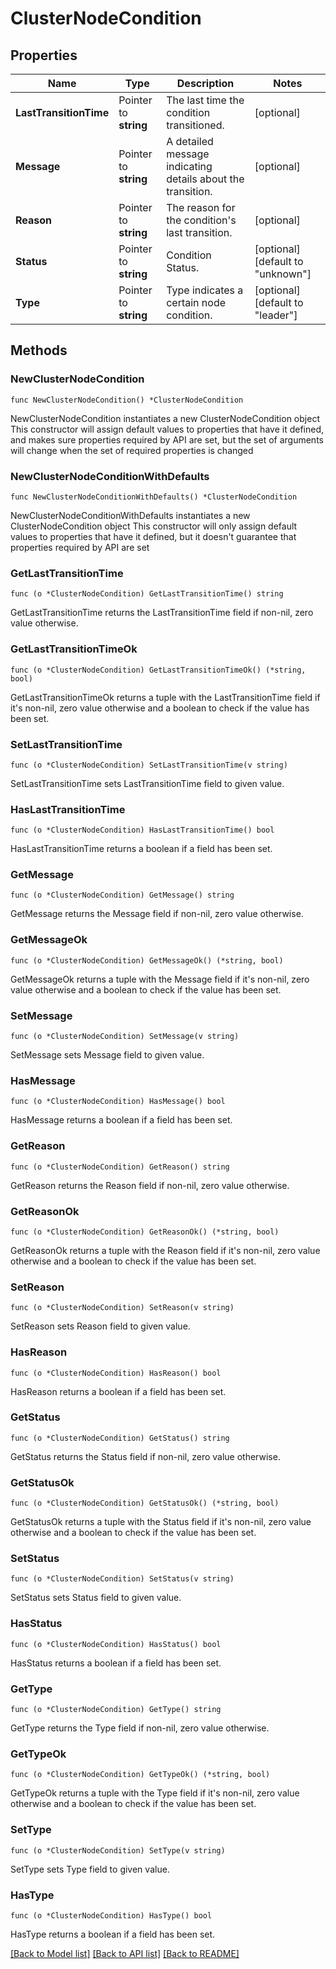 # ClusterNodeCondition

## Properties

Name | Type | Description | Notes
------------ | ------------- | ------------- | -------------
**LastTransitionTime** | Pointer to **string** | The last time the condition transitioned. | [optional] 
**Message** | Pointer to **string** | A detailed message indicating details about the transition. | [optional] 
**Reason** | Pointer to **string** | The reason for the condition&#39;s last transition. | [optional] 
**Status** | Pointer to **string** | Condition Status. | [optional] [default to "unknown"]
**Type** | Pointer to **string** | Type indicates a certain node condition. | [optional] [default to "leader"]

## Methods

### NewClusterNodeCondition

`func NewClusterNodeCondition() *ClusterNodeCondition`

NewClusterNodeCondition instantiates a new ClusterNodeCondition object
This constructor will assign default values to properties that have it defined,
and makes sure properties required by API are set, but the set of arguments
will change when the set of required properties is changed

### NewClusterNodeConditionWithDefaults

`func NewClusterNodeConditionWithDefaults() *ClusterNodeCondition`

NewClusterNodeConditionWithDefaults instantiates a new ClusterNodeCondition object
This constructor will only assign default values to properties that have it defined,
but it doesn't guarantee that properties required by API are set

### GetLastTransitionTime

`func (o *ClusterNodeCondition) GetLastTransitionTime() string`

GetLastTransitionTime returns the LastTransitionTime field if non-nil, zero value otherwise.

### GetLastTransitionTimeOk

`func (o *ClusterNodeCondition) GetLastTransitionTimeOk() (*string, bool)`

GetLastTransitionTimeOk returns a tuple with the LastTransitionTime field if it's non-nil, zero value otherwise
and a boolean to check if the value has been set.

### SetLastTransitionTime

`func (o *ClusterNodeCondition) SetLastTransitionTime(v string)`

SetLastTransitionTime sets LastTransitionTime field to given value.

### HasLastTransitionTime

`func (o *ClusterNodeCondition) HasLastTransitionTime() bool`

HasLastTransitionTime returns a boolean if a field has been set.

### GetMessage

`func (o *ClusterNodeCondition) GetMessage() string`

GetMessage returns the Message field if non-nil, zero value otherwise.

### GetMessageOk

`func (o *ClusterNodeCondition) GetMessageOk() (*string, bool)`

GetMessageOk returns a tuple with the Message field if it's non-nil, zero value otherwise
and a boolean to check if the value has been set.

### SetMessage

`func (o *ClusterNodeCondition) SetMessage(v string)`

SetMessage sets Message field to given value.

### HasMessage

`func (o *ClusterNodeCondition) HasMessage() bool`

HasMessage returns a boolean if a field has been set.

### GetReason

`func (o *ClusterNodeCondition) GetReason() string`

GetReason returns the Reason field if non-nil, zero value otherwise.

### GetReasonOk

`func (o *ClusterNodeCondition) GetReasonOk() (*string, bool)`

GetReasonOk returns a tuple with the Reason field if it's non-nil, zero value otherwise
and a boolean to check if the value has been set.

### SetReason

`func (o *ClusterNodeCondition) SetReason(v string)`

SetReason sets Reason field to given value.

### HasReason

`func (o *ClusterNodeCondition) HasReason() bool`

HasReason returns a boolean if a field has been set.

### GetStatus

`func (o *ClusterNodeCondition) GetStatus() string`

GetStatus returns the Status field if non-nil, zero value otherwise.

### GetStatusOk

`func (o *ClusterNodeCondition) GetStatusOk() (*string, bool)`

GetStatusOk returns a tuple with the Status field if it's non-nil, zero value otherwise
and a boolean to check if the value has been set.

### SetStatus

`func (o *ClusterNodeCondition) SetStatus(v string)`

SetStatus sets Status field to given value.

### HasStatus

`func (o *ClusterNodeCondition) HasStatus() bool`

HasStatus returns a boolean if a field has been set.

### GetType

`func (o *ClusterNodeCondition) GetType() string`

GetType returns the Type field if non-nil, zero value otherwise.

### GetTypeOk

`func (o *ClusterNodeCondition) GetTypeOk() (*string, bool)`

GetTypeOk returns a tuple with the Type field if it's non-nil, zero value otherwise
and a boolean to check if the value has been set.

### SetType

`func (o *ClusterNodeCondition) SetType(v string)`

SetType sets Type field to given value.

### HasType

`func (o *ClusterNodeCondition) HasType() bool`

HasType returns a boolean if a field has been set.


[[Back to Model list]](../README.md#documentation-for-models) [[Back to API list]](../README.md#documentation-for-api-endpoints) [[Back to README]](../README.md)


